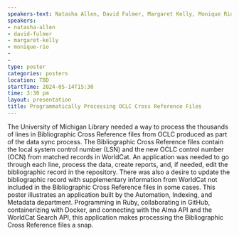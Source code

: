 ```yaml
---
speakers-text: Natasha Allen, David Fulmer, Margaret Kelly, Monique Rio
speakers:
- natasha-allen
- david-fulmer
- margaret-kelly
- monique-rio
-
-
type: poster
categories: posters
location: TBD
startTime: 2024-05-14T15:30
time: 3:30 pm
layout: presentation
title: Programmatically Processing OCLC Cross Reference Files
---
```

The University of Michigan Library needed a way to process the thousands of lines in Bibliographic Cross Reference files from OCLC produced as part of the data sync process. The Bibliographic Cross Reference files contain the local system control number (LSN) and the new OCLC control number (OCN) from matched records in WorldCat. An application was needed to go through each line, process the data, create reports, and, if needed, edit the bibliographic record in the repository. There was also a desire to update the bibliographic record with supplementary information from WorldCat not included in the Bibliographic Cross Reference files in some cases. This poster illustrates an application built by the Automation, Indexing, and Metadata department. Programming in Ruby, collaborating in GitHub, containerizing with Docker, and connecting with the Alma API and the WorldCat Search API, this application makes processing the Bibliographic Cross Reference files a snap.

